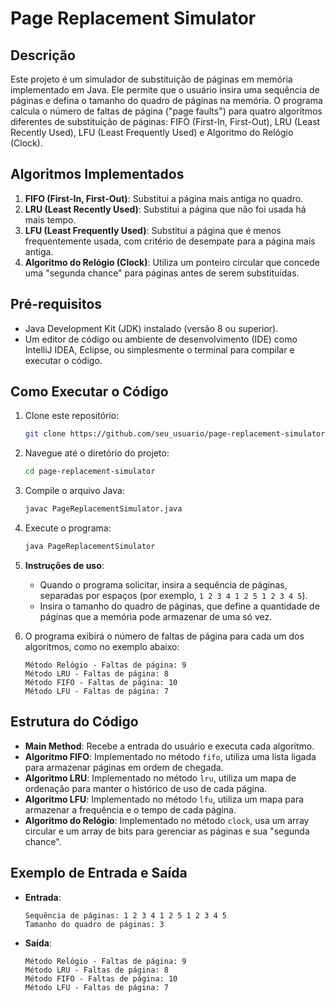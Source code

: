 # Page Replacement Simulator

## Descrição
Este projeto é um simulador de substituição de páginas em memória implementado em Java. Ele permite que o usuário insira uma sequência de páginas e defina o tamanho do quadro de páginas na memória. O programa calcula o número de faltas de página ("page faults") para quatro algoritmos diferentes de substituição de páginas: FIFO (First-In, First-Out), LRU (Least Recently Used), LFU (Least Frequently Used) e Algoritmo do Relógio (Clock).

## Algoritmos Implementados
1. **FIFO (First-In, First-Out)**: Substitui a página mais antiga no quadro.
2. **LRU (Least Recently Used)**: Substitui a página que não foi usada há mais tempo.
3. **LFU (Least Frequently Used)**: Substitui a página que é menos frequentemente usada, com critério de desempate para a página mais antiga.
4. **Algoritmo do Relógio (Clock)**: Utiliza um ponteiro circular que concede uma "segunda chance" para páginas antes de serem substituídas.

## Pré-requisitos
- Java Development Kit (JDK) instalado (versão 8 ou superior).
- Um editor de código ou ambiente de desenvolvimento (IDE) como IntelliJ IDEA, Eclipse, ou simplesmente o terminal para compilar e executar o código.

## Como Executar o Código
1. Clone este repositório:
   ```bash
   git clone https://github.com/seu_usuario/page-replacement-simulator.git
   ```
2. Navegue até o diretório do projeto:
   ```bash
   cd page-replacement-simulator
   ```
3. Compile o arquivo Java:
   ```bash
   javac PageReplacementSimulator.java
   ```
4. Execute o programa:
   ```bash
   java PageReplacementSimulator
   ```

5. **Instruções de uso**:
   - Quando o programa solicitar, insira a sequência de páginas, separadas por espaços (por exemplo, `1 2 3 4 1 2 5 1 2 3 4 5`).
   - Insira o tamanho do quadro de páginas, que define a quantidade de páginas que a memória pode armazenar de uma só vez.

6. O programa exibirá o número de faltas de página para cada um dos algoritmos, como no exemplo abaixo:
   ```
   Método Relógio - Faltas de página: 9
   Método LRU - Faltas de página: 8
   Método FIFO - Faltas de página: 10
   Método LFU - Faltas de página: 7
   ```

## Estrutura do Código
- **Main Method**: Recebe a entrada do usuário e executa cada algoritmo.
- **Algoritmo FIFO**: Implementado no método `fifo`, utiliza uma lista ligada para armazenar páginas em ordem de chegada.
- **Algoritmo LRU**: Implementado no método `lru`, utiliza um mapa de ordenação para manter o histórico de uso de cada página.
- **Algoritmo LFU**: Implementado no método `lfu`, utiliza um mapa para armazenar a frequência e o tempo de cada página.
- **Algoritmo do Relógio**: Implementado no método `clock`, usa um array circular e um array de bits para gerenciar as páginas e sua "segunda chance".

## Exemplo de Entrada e Saída
- **Entrada**:
  ```
  Sequência de páginas: 1 2 3 4 1 2 5 1 2 3 4 5
  Tamanho do quadro de páginas: 3
  ```

- **Saída**:
  ```
  Método Relógio - Faltas de página: 9
  Método LRU - Faltas de página: 8
  Método FIFO - Faltas de página: 10
  Método LFU - Faltas de página: 7
  ```

